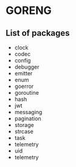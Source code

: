 # GORENG

## List of packages
- clock
- codec
- config
- debugger
- emitter
- enum
- goerror
- goroutine
- hash
- jwt
- messaging
- pagination
- storage
- strcase
- task
- telemetry
- uid
- telemetry